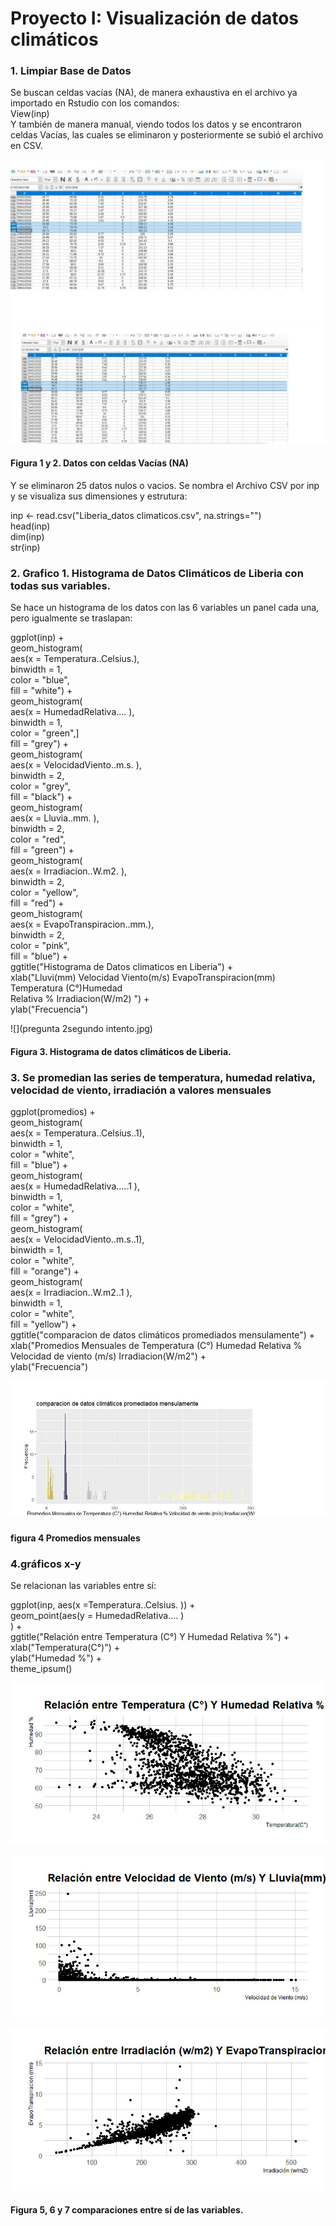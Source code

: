# Proyecto I: Visualización de datos climáticos

### 1. Limpiar Base de Datos
Se buscan celdas vacías (NA), de manera exhaustiva en el archivo ya importado en Rstudio con los comandos:  
View(inp)     
Y también de manera manual, viendo todos los datos y se encontraron celdas Vacías, las cuales se eliminaron y posteriormente se subió el archivo en CSV.  


![](1.jpg)  
![](2.jpg) 
#### Figura 1 y 2. Datos con celdas Vacías  (NA)

Y se eliminaron 25 datos nulos o vacios.
Se nombra el Archivo CSV por inp y se visualiza sus dimensiones y estrutura:

inp <- read.csv("Liberia_datos climaticos.csv", na.strings="")   
head(inp)    
dim(inp)     
str(inp)       
 

### 2. Grafico 1. Histograma de Datos Climáticos de Liberia con todas sus variables. 

Se hace un histograma de los datos con las 6 variables un panel cada una, pero igualmente se traslapan:

ggplot(inp) +  
geom_histogram(  
aes(x = Temperatura..Celsius.),   
                 binwidth = 1,  
                 color = "blue",  
                 fill = "white") +   
  geom_histogram(   
    aes(x = HumedadRelativa....    ),  
                 binwidth = 1,   
                 color = "green",]    
                 fill = "grey") +    
  geom_histogram(    
    aes(x = VelocidadViento..m.s.  ),    
    binwidth = 2,  
    color = "grey",    
    fill = "black") +    
  geom_histogram(  
    aes(x = Lluvia..mm.            ),  
    binwidth = 2,   
    color = "red",  
    fill = "green") +  
  geom_histogram(  
    aes(x = Irradiacion..W.m2.     ),  
    binwidth = 2,   
    color = "yellow",  
    fill = "red") +     
  geom_histogram(  
    aes(x = EvapoTranspiracion..mm.),   
    binwidth = 2,  
    color = "pink",    
    fill = "blue") +  
  ggtitle("Histograma de Datos climaticos en Liberia") +  
  xlab("Lluvi(mm) Velocidad Viento(m/s) EvapoTranspiracion(mm) Temperatura (C°)Humedad  
Relativa % Irradiacion(W/m2)  ") +  
  ylab("Frecuencia")  
  
  
  
 ![](pregunta 2segundo intento.jpg)   
 
#### Figura 3. Histograma de datos climáticos de Liberia.


### 3. Se promedian las series de temperatura, humedad relativa, velocidad de viento, irradiación a valores mensuales 


ggplot(promedios) +  
  geom_histogram(   
    aes(x = Temperatura..Celsius..1),   
    binwidth = 1,   
    color = "white",   
    fill = "blue") +    
  geom_histogram(    
      aes(x = HumedadRelativa.....1  ),      
      binwidth = 1,      
      color = "white",         
      fill = "grey") +         
  geom_histogram(         
        aes(x = VelocidadViento..m.s..1),       
        binwidth = 1,         
        color = "white",       
        fill = "orange") +        
  geom_histogram(     
    aes(x = Irradiacion..W.m2..1   ),     
    binwidth = 1,     
    color = "white",      
    fill = "yellow") +      
  ggtitle("comparacion de datos climáticos promediados mensulamente") +        
  xlab("Promedios Mensuales de Temperatura (C°) Humedad Relativa % Velocidad de viento (m/s) Irradiacion(W/m2") +         
  ylab("Frecuencia")         

![](3.jpg)  

#### figura 4 Promedios mensuales




### 4.gráficos x-y 
Se relacionan las variables entre sí:

ggplot(inp, aes(x =Temperatura..Celsius.  )) +    
  geom_point(aes(y = HumedadRelativa....    )     
  ) +    
  ggtitle("Relación entre Temperatura (C°) Y Humedad Relativa %") +   
  xlab("Temperatura(C°)") +  
  ylab("Humedad %") +   
  theme_ipsum()  
  
  
  ![](41.jpg)   
  
  ![](42.jpg)    
  
  ![](43.jpg)  

#### Figura 5, 6 y 7 comparaciones entre sí de las variables.


